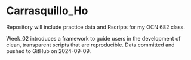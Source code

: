 # Carrasquillo_Ho

Repository will include practice data and Rscripts for my OCN 682 class.

Week_02 introduces a framework to guide users in the development of clean, transparent scripts that are reproducible. Data committed and pushed to GitHub on 2024-09-09.



